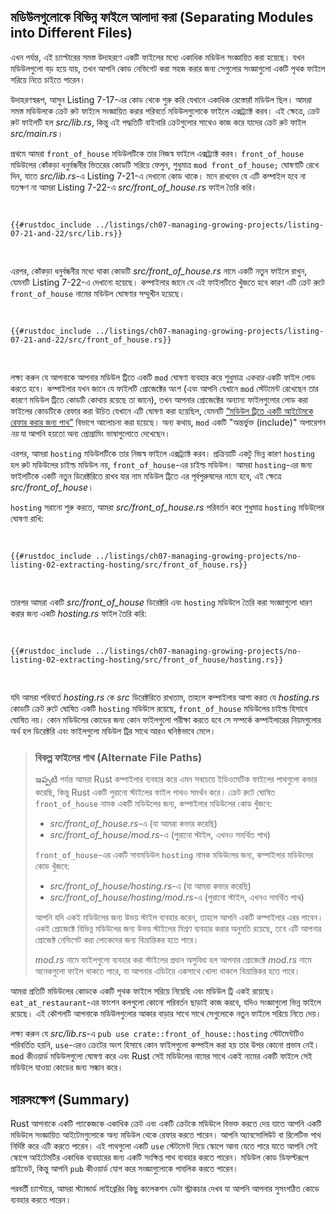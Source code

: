 ## মডিউলগুলোকে বিভিন্ন ফাইলে আলাদা করা (Separating Modules into Different Files)

এখন পর্যন্ত, এই চ্যাপ্টারের সমস্ত উদাহরণে একটি ফাইলের মধ্যে একাধিক মডিউল সংজ্ঞায়িত করা হয়েছে। যখন মডিউলগুলো বড় হয়ে যায়, তখন আপনি কোড নেভিগেট করা সহজ করার জন্য সেগুলোর সংজ্ঞাগুলো একটি পৃথক ফাইলে সরিয়ে নিতে চাইতে পারেন।

উদাহরণস্বরূপ, আসুন Listing 7-17-এর কোড থেকে শুরু করি যেখানে একাধিক রেস্তোরাঁ মডিউল ছিল। আমরা সমস্ত মডিউলকে ক্রেট রুট ফাইলে সংজ্ঞায়িত করার পরিবর্তে মডিউলগুলোকে ফাইলে এক্সট্র্যাক্ট করব। এই ক্ষেত্রে, ক্রেট রুট ফাইলটি হল _src/lib.rs_, কিন্তু এই পদ্ধতিটি বাইনারি ক্রেটগুলোর সাথেও কাজ করে যাদের ক্রেট রুট ফাইল _src/main.rs_।

প্রথমে আমরা `front_of_house` মডিউলটিকে তার নিজস্ব ফাইলে এক্সট্র্যাক্ট করব। `front_of_house` মডিউলের কোঁকড়া ধনুর্বন্ধনীর ভিতরের কোডটি সরিয়ে ফেলুন, শুধুমাত্র `mod front_of_house;` ঘোষণাটি রেখে দিন, যাতে _src/lib.rs_-এ Listing 7-21-এ দেখানো কোড থাকে। মনে রাখবেন যে এটি কম্পাইল হবে না যতক্ষণ না আমরা Listing 7-22-এ _src/front_of_house.rs_ ফাইল তৈরি করি।

<Listing number="7-21" file-name="src/lib.rs" caption="`front_of_house` মডিউল ঘোষণা করা হচ্ছে যার বডি থাকবে *src/front_of_house.rs*-এ">

```rust,ignore,does_not_compile
{{#rustdoc_include ../listings/ch07-managing-growing-projects/listing-07-21-and-22/src/lib.rs}}
```

</Listing>

এরপর, কোঁকড়া ধনুর্বন্ধনীর মধ্যে থাকা কোডটি _src/front_of_house.rs_ নামে একটি নতুন ফাইলে রাখুন, যেমনটি Listing 7-22-এ দেখানো হয়েছে। কম্পাইলার জানে যে এই ফাইলটিতে খুঁজতে হবে কারণ এটি ক্রেট রুটে `front_of_house` নামের মডিউল ঘোষণার সম্মুখীন হয়েছে।

<Listing number="7-22" file-name="src/front_of_house.rs" caption="*src/front_of_house.rs*-এ `front_of_house` মডিউলের ভেতরের সংজ্ঞাগুলো">

```rust,ignore
{{#rustdoc_include ../listings/ch07-managing-growing-projects/listing-07-21-and-22/src/front_of_house.rs}}
```

</Listing>

লক্ষ্য করুন যে আপনাকে আপনার মডিউল ট্রিতে একটি `mod` ঘোষণা ব্যবহার করে শুধুমাত্র *একবার* একটি ফাইল লোড করতে হবে। কম্পাইলার যখন জানে যে ফাইলটি প্রোজেক্টের অংশ (এবং আপনি যেখানে `mod` স্টেটমেন্ট রেখেছেন তার কারণে মডিউল ট্রিতে কোডটি কোথায় রয়েছে তা জানে), তখন আপনার প্রোজেক্টের অন্যান্য ফাইলগুলোর লোড করা ফাইলের কোডটিকে রেফার করা উচিত যেখানে এটি ঘোষণা করা হয়েছিল, যেমনটি [“মডিউল ট্রিতে একটি আইটেমকে রেফার করার জন্য পাথ”][paths]<!-- ignore --> বিভাগে আলোচনা করা হয়েছে। অন্য কথায়, `mod` একটি "অন্তর্ভুক্ত (include)" অপারেশন *নয়* যা আপনি হয়তো অন্য প্রোগ্রামিং ভাষাগুলোতে দেখেছেন।

এরপর, আমরা `hosting` মডিউলটিকে তার নিজস্ব ফাইলে এক্সট্র্যাক্ট করব। প্রক্রিয়াটি একটু ভিন্ন কারণ `hosting` হল রুট মডিউলের চাইল্ড মডিউল নয়, `front_of_house`-এর চাইল্ড মডিউল। আমরা `hosting`-এর জন্য ফাইলটিকে একটি নতুন ডিরেক্টরিতে রাখব যার নাম মডিউল ট্রিতে এর পূর্বপুরুষদের নামে হবে, এই ক্ষেত্রে _src/front_of_house_।

`hosting` সরানো শুরু করতে, আমরা _src/front_of_house.rs_ পরিবর্তন করে শুধুমাত্র `hosting` মডিউলের ঘোষণা রাখি:

<Listing file-name="src/front_of_house.rs">

```rust,ignore
{{#rustdoc_include ../listings/ch07-managing-growing-projects/no-listing-02-extracting-hosting/src/front_of_house.rs}}
```

</Listing>

তারপর আমরা একটি _src/front_of_house_ ডিরেক্টরি এবং `hosting` মডিউলে তৈরি করা সংজ্ঞাগুলো ধারণ করার জন্য একটি _hosting.rs_ ফাইল তৈরি করি:

<Listing file-name="src/front_of_house/hosting.rs">

```rust,ignore
{{#rustdoc_include ../listings/ch07-managing-growing-projects/no-listing-02-extracting-hosting/src/front_of_house/hosting.rs}}
```

</Listing>

যদি আমরা পরিবর্তে _hosting.rs_ কে _src_ ডিরেক্টরিতে রাখতাম, তাহলে কম্পাইলার আশা করত যে _hosting.rs_ কোডটি ক্রেট রুটে ঘোষিত একটি `hosting` মডিউলে রয়েছে, `front_of_house` মডিউলের চাইল্ড হিসাবে ঘোষিত নয়। কোন মডিউলের কোডের জন্য কোন ফাইলগুলো পরীক্ষা করতে হবে সে সম্পর্কে কম্পাইলারের নিয়মগুলোর অর্থ হল ডিরেক্টরি এবং ফাইলগুলো মডিউল ট্রির সাথে আরও ঘনিষ্ঠভাবে মেলে।

> ### বিকল্প ফাইলের পাথ (Alternate File Paths)
>
> ఇప్పటి পর্যন্ত আমরা Rust কম্পাইলার ব্যবহার করে এমন সবচেয়ে ইডিওমেটিক ফাইলের পাথগুলো কভার করেছি, কিন্তু Rust একটি পুরানো স্টাইলের ফাইল পাথও সমর্থন করে। ক্রেট রুটে ঘোষিত `front_of_house` নামক একটি মডিউলের জন্য, কম্পাইলার মডিউলের কোড খুঁজবে:
>
> -   _src/front_of_house.rs_-এ (যা আমরা কভার করেছি)
> -   _src/front_of_house/mod.rs_-এ (পুরানো স্টাইল, এখনও সমর্থিত পাথ)
>
> `front_of_house`-এর একটি সাবমডিউল `hosting` নামক মডিউলের জন্য, কম্পাইলার মডিউলের কোড খুঁজবে:
>
> -   _src/front_of_house/hosting.rs_-এ (যা আমরা কভার করেছি)
> -   _src/front_of_house/hosting/mod.rs_-এ (পুরানো স্টাইল, এখনও সমর্থিত পাথ)
>
> আপনি যদি একই মডিউলের জন্য উভয় স্টাইল ব্যবহার করেন, তাহলে আপনি একটি কম্পাইলার এরর পাবেন। একই প্রোজেক্টে বিভিন্ন মডিউলের জন্য উভয় স্টাইলের মিশ্রণ ব্যবহার করার অনুমতি রয়েছে, তবে এটি আপনার প্রোজেক্ট নেভিগেট করা লোকেদের জন্য বিভ্রান্তিকর হতে পারে।
>
> _mod.rs_ নামে ফাইলগুলো ব্যবহার করা স্টাইলের প্রধান অসুবিধা হল আপনার প্রোজেক্টে _mod.rs_ নামে অনেকগুলো ফাইল থাকতে পারে, যা আপনার এডিটরে একসাথে খোলা থাকলে বিভ্রান্তিকর হতে পারে।

আমরা প্রতিটি মডিউলের কোডকে একটি পৃথক ফাইলে সরিয়ে নিয়েছি এবং মডিউল ট্রি একই রয়েছে। `eat_at_restaurant`-এর ফাংশন কলগুলো কোনো পরিবর্তন ছাড়াই কাজ করবে, যদিও সংজ্ঞাগুলো ভিন্ন ফাইলে রয়েছে। এই কৌশলটি আপনাকে মডিউলগুলোর আকার বাড়ার সাথে সাথে সেগুলোকে নতুন ফাইলে সরিয়ে নিতে দেয়।

লক্ষ্য করুন যে _src/lib.rs_-এ `pub use crate::front_of_house::hosting` স্টেটমেন্টটিও পরিবর্তিত হয়নি, `use`-এরও ক্রেটের অংশ হিসাবে কোন ফাইলগুলো কম্পাইল করা হয় তার উপর কোনো প্রভাব নেই। `mod` কীওয়ার্ড মডিউলগুলো ঘোষণা করে এবং Rust সেই মডিউলের নামের সাথে একই নামের একটি ফাইলে সেই মডিউলে যাওয়া কোডের জন্য সন্ধান করে।

## সারসংক্ষেপ (Summary)

Rust আপনাকে একটি প্যাকেজকে একাধিক ক্রেট এবং একটি ক্রেটকে মডিউলে বিভক্ত করতে দেয় যাতে আপনি একটি মডিউলে সংজ্ঞায়িত আইটেমগুলোকে অন্য মডিউল থেকে রেফার করতে পারেন। আপনি অ্যাবসোলিউট বা রিলেটিভ পাথ নির্দিষ্ট করে এটি করতে পারেন। এই পাথগুলো একটি `use` স্টেটমেন্ট দিয়ে স্কোপে আনা যেতে পারে যাতে আপনি সেই স্কোপে আইটেমটির একাধিক ব্যবহারের জন্য একটি সংক্ষিপ্ত পাথ ব্যবহার করতে পারেন। মডিউল কোড ডিফল্টরূপে প্রাইভেট, কিন্তু আপনি `pub` কীওয়ার্ড যোগ করে সংজ্ঞাগুলোকে পাবলিক করতে পারেন।

পরবর্তী চ্যাপ্টারে, আমরা স্ট্যান্ডার্ড লাইব্রেরির কিছু কালেকশন ডেটা স্ট্রাকচার দেখব যা আপনি আপনার সুসংগঠিত কোডে ব্যবহার করতে পারেন।

[paths]: ch07-03-paths-for-referring-to-an-item-in-the-module-tree.html
